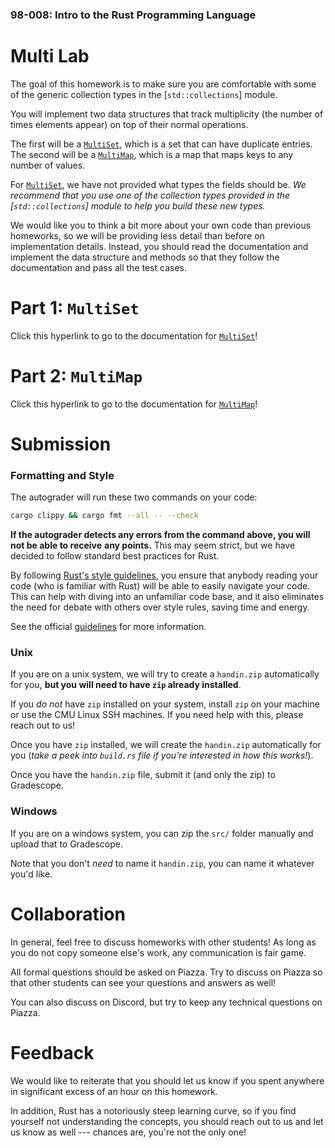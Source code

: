 ### 98-008: Intro to the Rust Programming Language

# Multi Lab

The goal of this homework is to make sure you are comfortable with some of the generic collection
types in the [`std::collections`] module.

You will implement two data structures that track multiplicity (the number of times elements appear)
on top of their normal operations.

The first will be a [`MultiSet`](crate::multiset::MultiSet), which is a set that can have
duplicate entries. The second will be a [`MultiMap`](crate::multimap::MultiMap), which is a map that
maps keys to any number of values.

For [`MultiSet`](crate::multiset::MultiSet), we have not provided what types the fields should be.
_We recommend that you use one of the collection types provided in the [`std::collections`] module_
_to help you build these new types._

We would like you to think a bit more about your own code than previous homeworks, so we will be
providing less detail than before on implementation details. Instead, you should read the
documentation and implement the data structure and methods so that they follow the documentation and
pass all the test cases.

# Part 1: `MultiSet`

Click this hyperlink to go to the documentation for [`MultiSet`](crate::multiset::MultiSet)!

# Part 2: `MultiMap`

Click this hyperlink to go to the documentation for [`MultiMap`](crate::multimap::MultiMap)!

# Submission

### Formatting and Style

The autograder will run these two commands on your code:

```sh
cargo clippy && cargo fmt --all -- --check
```

**If the autograder detects any errors from the command above, you will not be able to receive**
**any points.** This may seem strict, but we have decided to follow standard best practices for
Rust.

By following [Rust's style guidelines](https://doc.rust-lang.org/stable/style-guide/), you ensure
that anybody reading your code (who is familiar with Rust) will be able to easily navigate your
code. This can help with diving into an unfamiliar code base, and it also eliminates the need for
debate with others over style rules, saving time and energy.

See the official [guidelines](https://doc.rust-lang.org/stable/style-guide/) for more information.

### Unix

If you are on a unix system, we will try to create a `handin.zip` automatically for you,
**but you will need to have `zip` already installed**.

If you _do not_ have `zip` installed on your system, install `zip` on your machine or use the CMU
Linux SSH machines. If you need help with this, please reach out to us!

Once you have `zip` installed, we will create the `handin.zip` automatically for you (_take a peek_
_into `build.rs` file if you're interested in how this works!_).

Once you have the `handin.zip` file, submit it (and only the zip) to Gradescope.

### Windows

If you are on a windows system, you can zip the `src/` folder manually and upload that to
Gradescope.

Note that you don't _need_ to name it `handin.zip`, you can name it whatever you'd like.

# Collaboration

In general, feel free to discuss homeworks with other students! As long as you do not copy someone
else's work, any communication is fair game.

All formal questions should be asked on Piazza. Try to discuss on Piazza so that other students can
see your questions and answers as well!

You can also discuss on Discord, but try to keep any technical questions on Piazza.

# Feedback

We would like to reiterate that you should let us know if you spent anywhere in significant excess
of an hour on this homework.

In addition, Rust has a notoriously steep learning curve, so if you find yourself not understanding
the concepts, you should reach out to us and let us know as well --- chances are, you're not the
only one!
